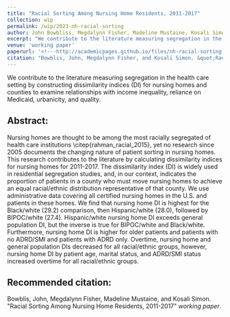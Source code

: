 ```yaml
---
title: "Racial Sorting Among Nursing Home Residents, 2011-2017"
collection: wip
permalink: /wip/2023-nh-racial-sorting
author: John Bowbliss, Megdalynn Fisher, Madeline Mustaine, Kosali Simon
excerpt: "We contribute to the literature measuring segregation in the health care setting by constructing dissimilarity indices (DI) for nursing homes and counties to examine relationships with income inequality, reliance on Medicaid, urbanicity, and quality."
venue: 'working paper'
paperurl: '<!---http://academicpages.github.io/files/nh-racial-sorting.pdf --->'
citation: "Bowblis, John, Megdalynn Fisher, and Kosali Simon. &quot;Racial Sorting Among Nursing Home Residents&quot; <i>work in progress</i>."
---
```


We contribute to the literature measuring segregation in the health care setting by constructing dissimilarity indices (DI) for nursing homes and counties to examine relationships with income inequality, reliance on Medicaid, urbanicity, and quality.


## Abstract:


Nursing homes are thought to be among the most racially segregated of health care institutions \citep{rahman_racial_2015}, yet no research since 2005 documents the changing nature of patient sorting in nursing homes. This research contributes to the literature by calculating dissimilarity indices for nursing homes for 2011-2017. The dissimilarity index (DI) is widely used in residential segregation studies, and, in our context, indicates the proportion of patients in a county who must move nursing homes to achieve an equal racial/ethnic distribution representative of that county. We use administrative data covering all certified nursing homes in the U.S. and patients in these homes. We find that nursing home DI is highest for the Black/white (29.2) comparison, then Hispanic/white (28.0), followed by BIPOC/white (27.4). Hispanic/white nursing home DI exceeds general population DI, but the inverse is true for BIPOC/white and Black/white. Furthermore, nursing home DI is higher for older patients and patients with no ADRD/SMI and patients with ADRD only. Overtime, nursing home and general population DIs decreased for all racial/ethnic groups, however, nursing home DI by patient age, marital status, and ADRD/SMI status increased overtime for all racial/ethnic groups. 


<!--- [Download paper here](http://academicpages.github.io/files/nh-racial-sorting.pdf) --->

## Recommended citation: 

Bowblis, John, Megdalynn Fisher, Madeline Mustaine, and Kosali Simon. &quot;Racial Sorting Among Nursing Home Residents, 2011-2017&quot; <i>working paper</i>.
